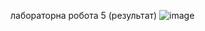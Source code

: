 лабораторна робота 5 (результат)
![image](https://github.com/DimaLink423/laba5/assets/148385178/3dca4fe2-cd2e-4232-b0d1-da940f9f2fe6)
